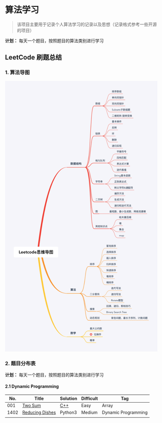 # 算法学习


> 该项目主要用于记录个人算法学习的记录以及思想（记录格式参考一些开源的项目）

**计划：** 每天一个题目，按照题目的算法类别进行学习



## LeetCode 刷题总结

### 1. 算法导图



![算法导图](./images/853467-20190220213844932-1896554215.png)



### 2. 题目分布表

**计划：** 每天一个题目，按照题目的算法类别进行学习

#### 2.1 Dynamic Programming

| No.  | Title                                                        | Solution                                                     | Difficult | Tag                 |
| ---- | ------------------------------------------------------------ | ------------------------------------------------------------ | --------- | ------------------- |
| 001  | [Two Sum](https://leetcode.com/problems/two-sum/description/) | [C++](https://github.com/arvinlee2015/LeetCode/edit/master/Two%20Sum/two_sum.cpp) | Easy      | Array               |
| 1402 | [Reducing Dishes](LeetCode/dynamic_programming/1402-reducing-dishes.md) | Python3                                                      | Medium    | Dynamic Programming |
|      |                                                              |                                                              |           |                     |

